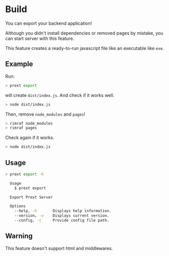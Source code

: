 # Build

You can export your backend application!

Although you didn't install dependencies or removed pages by mistake, you can start server with this feature.

This feature creates a ready-to-run javascript file like an executable like `exe`.

## Example

Run:

```bash
> prext export
```

will create `dist/index.js`. And check if it works well.

```bash
> node dist/index.js
```

Then, remove `node_modules` and `pages`!

```bash
> rimraf node_modules
> rimraf pages
```

Check again if it works.

```bash
> node dist/index.js
```

## Usage

```bash
> prext export -h

  Usage
    $ prext export

  Export Prext Server

  Options
    --help, -h       Displays help information.
    --version, -v    Displays current version.
    --config, -c     Provide config file path.
```

## Warning

This feature doesn't support html and middlewares.
